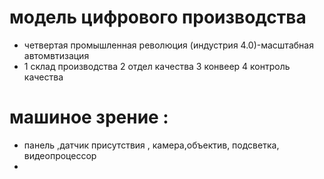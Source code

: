 # модель цифрового производства
* четвертая промышленная революция (индустрия 4.0)-масштабная автомвтизация 
* 1 склад производства 2 отдел качества 3 конвеер 4 контроль качества
# машиное зрение : 
* панель ,датчик присутствия , камера,объектив, подсветка, видеопроцессор
* 
